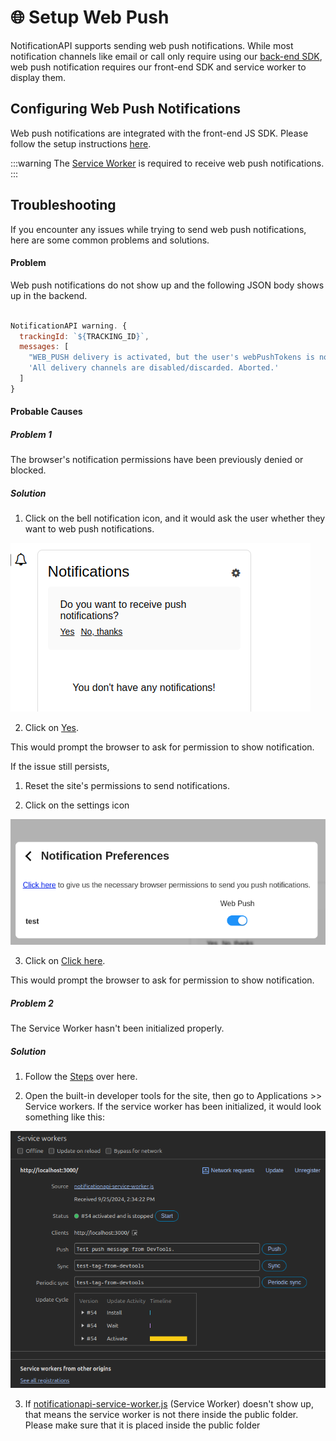 # 🌐 Setup Web Push

NotificationAPI supports sending web push notifications. While most notification channels like email or call only require using our [back-end SDK](../quick-start/send-a-notification), web push notification requires our front-end SDK and service worker to display them.

## Configuring Web Push Notifications

Web push notifications are integrated with the front-end JS SDK. Please follow the setup instructions [here](../reference/js-client#setup).

:::warning
The [Service Worker](../reference/js-client.md#service-worker-setup) is required to receive web push notifications.
:::

## Troubleshooting

If you encounter any issues while trying to send web push notifications, here are some common problems and solutions.

#### Problem

Web push notifications do not show up and the following JSON body shows up in the backend.

```JavaScript

NotificationAPI warning. {
  trackingId: `${TRACKING_ID}`,
  messages: [
    "WEB_PUSH delivery is activated, but the user's webPushTokens is not provided. Discarding WEB_PUSH.",
    'All delivery channels are disabled/discarded. Aborted.'
  ]
}

```

#### Probable Causes

##### Problem 1

The browser's notification permissions have been previously denied or blocked.

##### Solution

1. Click on the bell notification icon, and it would ask the user whether they want to web push notifications.

![notification icon](image.png)

2. Click on <u>Yes</u>.

This would prompt the browser to ask for permission to show notification.

If the issue still persists,

1. Reset the site's permissions to send notifications.

2. Click on the settings icon

![notification preferences](image-1.png)

3. Click on <u>Click here</u>.

This would prompt the browser to ask for permission to show notification.

##### Problem 2

The Service Worker hasn't been initialized properly.

##### Solution

1. Follow the [Steps](../reference/js-client.md#service-worker-setup) over here.

2. Open the built-in developer tools for the site, then go to Applications >> Service workers. If the service worker has been initialized, it would look something like this:

![dev tools](image-2.png)

3. If <u>notificationapi-service-worker.js</u> (Service Worker) doesn't show up, that means the service worker is not there inside the public folder. Please make sure that it is placed inside the public folder
